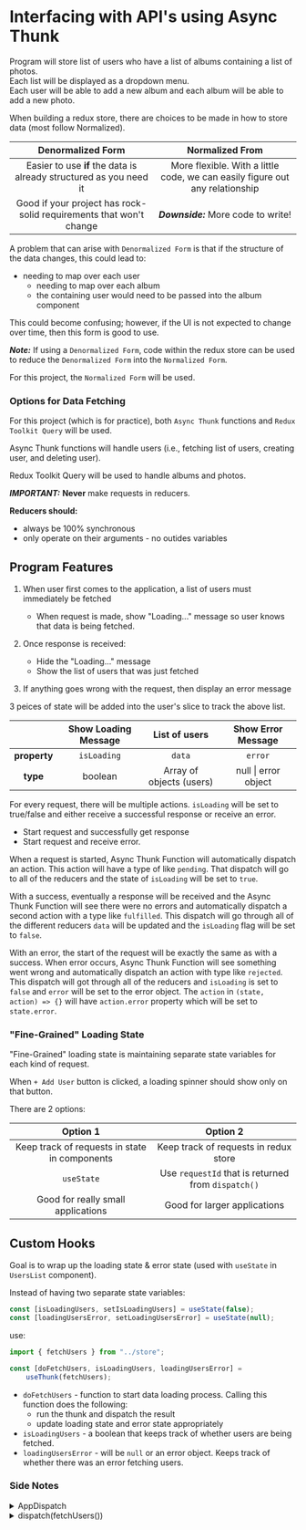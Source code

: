 # Interfacing with API's using Async Thunk

Program will store list of users who have a list of albums containing a list of photos. <br />
Each list will be displayed as a dropdown menu.<br />
Each user will be able to add a new album and each album will be able to add a new photo.

When building a redux store, there are choices to be made in how to store data (most follow Normalized).

|                       **Denormalized Form**                        |                             **Normalized From**                              |
| :----------------------------------------------------------------: | :--------------------------------------------------------------------------: |
| Easier to use **if** the data is already structured as you need it | More flexible. With a little code, we can easily figure out any relationship |
| Good if your project has rock-solid requirements that won't change |                     **_Downside:_** More code to write!                      |

A problem that can arise with `Denormalized Form` is that if the structure of the data changes, this
could lead to:

-   needing to map over each user
    -   needing to map over each album
    -   the containing user would need to be passed into the album component

This could become confusing; however, if the UI is not expected to change over time, then this form
is good to use.

**_Note:_** If using a `Denormalized Form`, code within the redux store can be used to reduce the `Denormalized Form`
into the `Normalized Form`.

For this project, the `Normalized Form` will be used.

### Options for Data Fetching

For this project (which is for practice), both `Async Thunk` functions and
`Redux Toolkit Query` will be used.

Async Thunk functions will handle users (i.e., fetching list of users, creating user,
and deleting user).

Redux Toolkit Query will be used to handle albums and photos.

**_IMPORTANT:_** **Never** make requests in reducers.

**Reducers should:**

-   always be 100% synchronous
-   only operate on their arguments - no outides variables

## Program Features

1.  When user first comes to the application, a list of users must immediately be fetched

    -   When request is made, show "Loading..." message so user knows that data is being fetched.

2.  Once response is received:

    -   Hide the "Loading..." message
    -   Show the list of users that was just fetched

3.  If anything goes wrong with the request, then display an error message

3 peices of state will be added into the user's slice to track the above list.

|              | Show Loading Message |      List of users       |  Show Error Message  |
| :----------: | :------------------: | :----------------------: | :------------------: |
| **property** |     `isLoading`      |          `data`          |       `error`        |
|   **type**   |       boolean        | Array of objects (users) | null \| error object |

For every request, there will be multiple actions. `isLoading` will be set to true/false
and either receive a successful response or receive an error.

-   Start request and successfully get response
-   Start request and receive error.

When a request is started, Async Thunk Function will automatically dispatch an action.
This action will have a type of like `pending`. That dispatch will go to all of the
reducers and the state of `isLoading` will be set to `true`.

With a success, eventually a response will be received and the Async Thunk Function will
see there were no errors and automatically dispatch a second action with a type like
`fulfilled`. This dispatch will go through all of the different reducers `data` will
be updated and the `isLoading` flag will be set to `false`.

With an error, the start of the request will be exactly the same as with a success.
When error occurs, Async Thunk Function will see something went wrong and automatically
dispatch an action with type like `rejected`. This dispatch will got through all of the
reducers and `isLoading` is set to `false` and `error` will be set to the error object.
The `action` in `(state, action) => {}` will have `action.error` property which will be
set to `state.error`.

### "Fine-Grained" Loading State

"Fine-Grained" loading state is maintaining separate state variables for each kind of
request.

When `+ Add User` button is clicked, a loading spinner should show only on that button.

There are 2 options:

|                   Option 1                    |                      Option 2                      |
| :-------------------------------------------: | :------------------------------------------------: |
| Keep track of requests in state in components |       Keep track of requests in redux store        |
|                  `useState`                   | Use `requestId` that is returned from `dispatch()` |
|      Good for really small applications       |            Good for larger applications            |

## Custom Hooks

Goal is to wrap up the loading state & error state (used with `useState` in `UsersList` component).

Instead of having two separate state variables:

```javascript
const [isLoadingUsers, setIsLoadingUsers] = useState(false);
const [loadingUsersError, setLoadingUsersError] = useState(null);
```

use:

```javascript
import { fetchUsers } from "../store";

const [doFetchUsers, isLoadingUsers, loadingUsersError] =
    useThunk(fetchUsers);
```

-   `doFetchUsers` - function to start data loading process. Calling this function does the following:
    -   run the thunk and dispatch the result
    -   update loading state and error state appropriately
-   `isLoadingUsers` - a boolean that keeps track of whether users are being fetched.
-   `loadingUsersError` - will be `null` or an error object. Keeps track of whether there was an error
    fetching users.

### Side Notes

<details>
<summary>AppDispatch</summary>
The default dispatch type will need to be changed to correctly dispatch thunks.<br />
First, export the dispatch type from the configuredStore:

```javascript
import { configureStore } from "@reduxjs/toolkit";
import { usersReducer } from "./slices";

export const store = configureStore({
    reducer: {
        users: usersReducer,
    },
});

// Inferred type: { users: UsersState }
export type AppDispatch = typeof store.dispatch;
```

```javascript
const dispatch = useDispatch<AppDispatch>();
```

Official docs from [Define Root State and Dispatch Types](https://redux-toolkit.js.org/tutorials/typescript#define-root-state-and-dispatch-types).

<hr />

</details>

<details>
<summary>dispatch(fetchUsers())</summary>

`dispatch(fetchUsers())` will return a `promise`; however, the `promise`'s `.then()` gets called
_whether the request succeeds **or** fails_.

A fix is to add `.unwrap()`, which returns a new `promise` that will follow the conventional rules.

```javascript
dispatch(thunk())
    .unwrap()
    .then(() => setIsLoadingUsers(false))
    .catch((err: SerializedError) => {
        setIsLoadingUsers(false);
        setLoadingUsersError(err);
    });
```

To remove redundant code (`setIsLoadingUsers(false)`), use `.finally()`:

```javascript
dispatch(thunk())
    .unwrap()
    .catch((err: SerializedError) => setLoadingUsersError(err))
    .finally(() => setIsLoadingUsers(false));
```

<hr />

</details>
